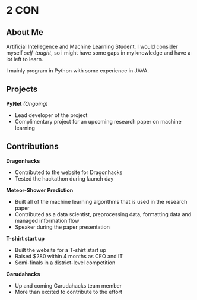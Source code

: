 # 2 CON
## About Me
Artificial Intellegence and Machine Learning Student.
I would consider myself *self-taught*, so i might have some gaps in my knowledge and have a lot left to learn.

I mainly program in Python with some experience in JAVA.

## Projects

**PyNet** *(Ongoing)*
- Lead developer of the project
- Complimentary project for an upcoming research paper on machine learning

## Contributions

**Dragonhacks**
- Contributed to the website for Dragonhacks
- Tested the hackathon during launch day

**Meteor-Shower Prediction**
- Built all of the machine learning algorithms that is used in the research paper
- Contributed as a data scientist, preprocessing data, formatting data and managed information flow
- Speaker during the paper presentation

**T-shirt start up**
- Built the website for a T-shirt start up
- Raised $280 within 4 months as CEO and IT
- Semi-finals in a district-level competition

**Garudahacks**
- Up and coming Garudahacks team member
- More than excited to contribute to the effort

